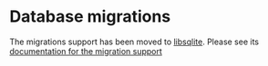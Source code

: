 # Database migrations

The migrations support has been moved to [libsqlite](https://github.com/EVerest/libsqlite). Please see its [documentation for the migration support](FIXME)
